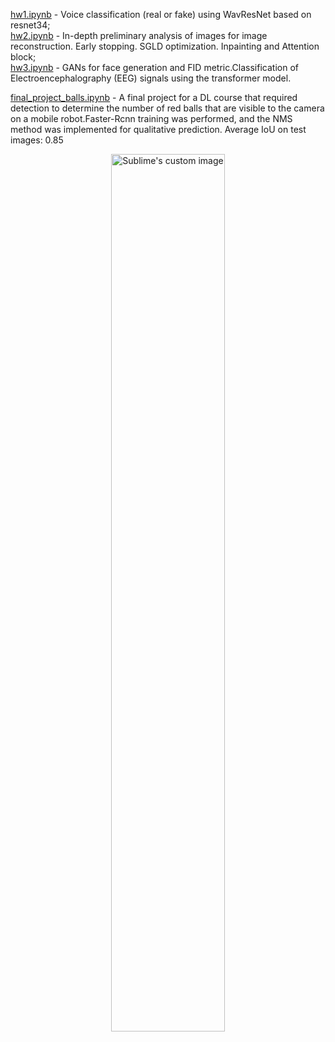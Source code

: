 [hw1.ipynb](https://github.com/Anilian/Skoltex_education_projects/DL_course/hw1.ipynb) - Voice classification (real or fake) using WavResNet based on resnet34; \
[hw2.ipynb](https://github.com/Anilian/Skoltex_education_projects/DL_course/hw2.ipynb) -  In-depth preliminary analysis of images for image reconstruction. Early stopping. SGLD optimization. Inpainting and Attention block; \
[hw3.ipynb](https://github.com/Anilian/Skoltex_education_projects/DL_course/hw3.ipynb) - GANs for face generation and FID metric.Classification of Electroencephalography (EEG) signals using the transformer model.

[final_project_balls.ipynb](https://github.com/Anilian/Skoltex_education_projects/DL_course/final_project_balls.ipynb) - A final project for a DL course that required detection to determine the number of red balls that are visible to the camera on a mobile robot.Faster-Rcnn training was performed, and the NMS method was implemented for qualitative prediction. Average IoU on test images: 0.85

<p align="center">
  <img src="https://github.com/Anilian/Skoltex_education_projects/blob/main/DL_course/Scr_3.jpg" width="60%" alt="Sublime's custom image"/>
</p>

          
